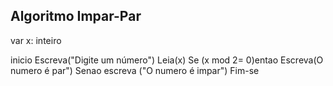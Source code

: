 ## Algoritmo Impar-Par

var x: inteiro

inicio
Escreva("Digite um número")
Leia(x)
Se (x mod 2= 0)entao
Escreva(O numero é par")
Senao
escreva ("O numero é impar")
Fim-se
